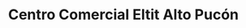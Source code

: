 ---
title: "Centro Comercial Eltit Alto Pucón"
url: /pucon/centro-comercial-eltit-alto-pucon/
shop: Allgemein
---